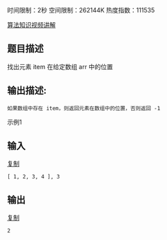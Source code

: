 时间限制：2秒 空间限制：262144K 热度指数：111535

[ 算法知识视频讲解](https://www.nowcoder.com/courses/semester/2018algorithm-higher)

## 题目描述

找出元素 item 在给定数组 arr 中的位置

## 输出描述:

```
如果数组中存在 item，则返回元素在数组中的位置，否则返回 -1
```

示例1

## 输入

[复制](javascript:void(0);)

```
[ 1, 2, 3, 4 ], 3
```

## 输出

[复制](javascript:void(0);)

```
2
```
